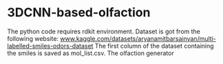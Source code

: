 # 3DCNN-based-olfaction
The python code requires rdkit environment. Dataset is got from the following website: www.kaggle.com/datasets/aryanamitbarsainyan/multi-labelled-smiles-odors-dataset
The first column of the dataset containing the smiles is saved as mol_list.csv.
The olfaction generator

